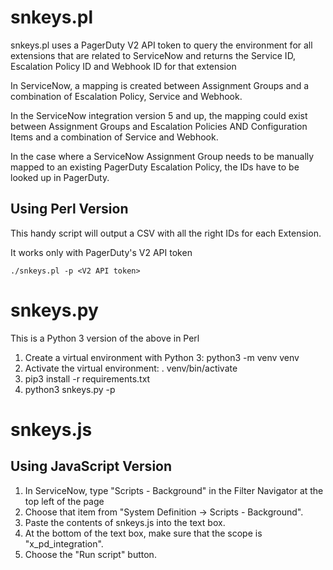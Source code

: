 # snkeys.pl

snkeys.pl uses a PagerDuty V2 API token to query the environment for all extensions
that are related to ServiceNow and returns the Service ID, Escalation Policy ID and
Webhook ID for that extension

In ServiceNow, a mapping is created between Assignment Groups and a combination of
Escalation Policy, Service and Webhook.

In the ServiceNow integration version 5 and up, the mapping could exist between
Assignment Groups and Escalation Policies AND Configuration Items and a combination
of Service and Webhook.

In the case where a ServiceNow Assignment Group needs to be manually mapped to an
existing PagerDuty Escalation Policy, the IDs have to be looked up in PagerDuty.

## Using Perl Version

This handy script will output a CSV with all the right IDs for each Extension.

It works only with PagerDuty's V2 API token

    ./snkeys.pl -p <V2 API token>

# snkeys.py

This is a Python 3 version of the above in Perl

1. Create a virtual environment with Python 3: python3 -m venv venv
1. Activate the virtual environment: . venv/bin/activate
1. pip3 install -r requirements.txt
1. python3 snkeys.py -p <V2 API token>


# snkeys.js

## Using JavaScript Version

1. In ServiceNow, type "Scripts - Background" in the Filter Navigator at the top left of the page 
1. Choose that item from "System Definition -> Scripts - Background". 
1. Paste the contents of snkeys.js into the text box. 
1. At the bottom of the text box, make sure that the scope is "x_pd_integration".
1. Choose the "Run script" button.
